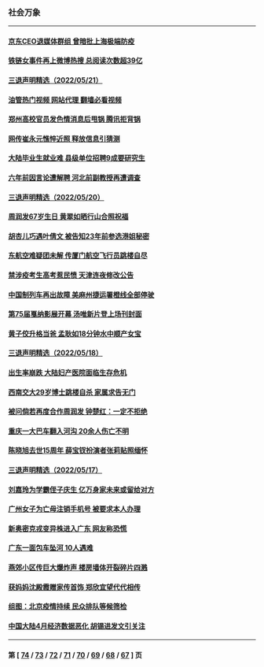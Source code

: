 ### 社会万象
---
#### [京东CEO退媒体群组 曾暗批上海极端防疫](../../pages/ncid282/n13742574.md?05221645) 
#### [铁链女事件再上微博热搜 总阅读次数超39亿](../../pages/ncid282/n13742497.md?05221645) 
#### [三退声明精选（2022/05/21）](../../pages/ncid282/n13742529.md?05221645) 
#### [油管热门视频 网站代理 翻墙必看视频](http://209.222.30.114:81/youtube.html?05221645)
#### [郑州高校官员发色情消息后甩锅 腾讯拒背锅](../../pages/ncid282/n13742368.md?05221645) 
#### [网传崔永元憔悴近照 释放信息引猜测](../../pages/ncid282/n13742087.md?05221645) 
#### [大陆毕业生就业难 县级单位招聘9成要研究生](../../pages/ncid282/n13742186.md?05221645) 
#### [六年前因言论遭解聘 河北前副教授再遭调查](../../pages/ncid282/n13742115.md?05221645) 
#### [三退声明精选（2022/05/20）](../../pages/ncid282/n13741924.md?05221645) 
#### [周润发67岁生日 黄翠如晒行山合照祝福](../../pages/ncid282/n13741097.md?05221645) 
#### [胡杏儿巧遇叶倩文 被告知23年前参选港姐秘密](../../pages/ncid282/n13741774.md?05221645) 
#### [东航空难疑团未解 传厦门航空飞行员跳楼自尽](../../pages/ncid282/n13741442.md?05221645) 
#### [禁涉疫考生高考惹民愤 天津连夜修改公告](../../pages/ncid282/n13741382.md?05221645) 
#### [中国制列车再出故障 美麻州捷运署橙线全部停驶](../../pages/ncid282/n13741041.md?05221645) 
#### [第75届戛纳影展开幕 汤唯新片登上场刊封面](../../pages/ncid282/n13740273.md?05221645) 
#### [黄子佼升格当爸 孟耿如18分钟水中顺产女宝](../../pages/ncid282/n13741021.md?05221645) 
#### [三退声明精选（2022/05/18）](../../pages/ncid282/n13740936.md?05221645) 
#### [出生率崩跌 大陆妇产医院面临生存危机](../../pages/ncid282/n13740563.md?05221645) 
#### [西南交大29岁博士跳楼自杀 家属求告无门](../../pages/ncid282/n13740506.md?05221645) 
#### [被问倘若再度合作周润发 钟楚红：一定不拒绝](../../pages/ncid282/n13740144.md?05221645) 
#### [重庆一大巴车翻入河沟 20余人伤亡不明](../../pages/ncid282/n13739873.md?05221645) 
#### [陈晓旭去世15周年 薛宝钗扮演者张莉贴照缅怀](../../pages/ncid282/n13739444.md?05221645) 
#### [三退声明精选（2022/05/17）](../../pages/ncid282/n13739546.md?05221645) 
#### [刘嘉玲为学霸侄子庆生 亿万身家未来或留给对方](../../pages/ncid282/n13739409.md?05221645) 
#### [广州女子为亡母注销手机号 被要求本人办理](../../pages/ncid282/n13739190.md?05221645) 
#### [新奥密克戎变异株进入广东 网友称恐慌](../../pages/ncid282/n13739150.md?05221645) 
#### [广东一面包车坠河 10人遇难](../../pages/ncid282/n13739148.md?05221645) 
#### [燕郊小区传巨大爆炸声 楼房墙体开裂碎片四溅](../../pages/ncid282/n13739046.md?05221645) 
#### [获妈妈沈殿霞赠家传首饰 郑欣宜望代代相传](../../pages/ncid282/n13738761.md?05221645) 
#### [组图：北京疫情持续 民众排队等候筛检](../../pages/ncid282/n13738457.md?05221645) 
#### [中国大陆4月经济数据恶化 胡锡进发文引关注](../../pages/ncid282/n13738187.md?05221645) 

---
#### 第 [ [74](./74.md?05221645) / [73](./73.md?05221645) / [72](./72.md?05221645) / [71](./71.md?05221645) / [70](./70.md?05221645) / [69](./69.md?05221645) / [68](./68.md?05221645) / [67](./67.md?05221645) ] 页
